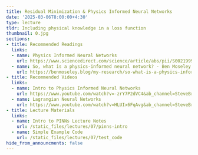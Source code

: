 ```yaml
---
title: Residual Minimization & Physics Informed Neural Networks
date: '2025-03-06T8:00:00+4:30'
type: lecture
tldr: Including physical knowledge in a loss function
thumbnail: 0.jpg
sections:
- title: Recommended Readings
  links:
  - name: Physics Informed Neural Networks
    url: https://www.sciencedirect.com/science/article/abs/pii/S0021999118307125
  - name: So, what is a physics-informed neural network? - Ben Moseley
    url: https://benmoseley.blog/my-research/so-what-is-a-physics-informed-neural-network/
- title: Recommended Videos
  links:
  - name: Intro to Physics Informed Neural Networks
    url: https://www.youtube.com/watch?v=-zrY7P2dVC4&ab_channel=SteveBrunton
  - name: Lagrangian Neural Networks
    url: https://www.youtube.com/watch?v=HLUIx6FqAvg&ab_channel=SteveBrunton
- title: Lecture Materials
  links:
  - name: Intro to PINNs Lecture Notes
    url: /static_files/lectures/07/pinns-intro
  - name: Simple Example Code
    url: /static_files/lectures/07/test_code
hide_from_announcments: false
---
```

